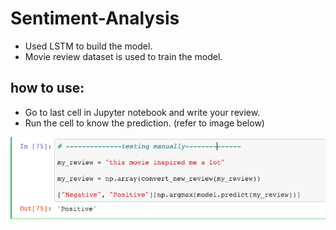 # Sentiment-Analysis

- Used LSTM to build the model.
- Movie review dataset is used to train the model.

## how to use:

- Go to last cell in Jupyter notebook and write your review.
- Run the cell to know the prediction. (refer to image below)

![](image/img.png)
